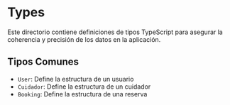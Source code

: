 # Types

Este directorio contiene definiciones de tipos TypeScript para asegurar la coherencia y precisión de los datos en la aplicación.

## Tipos Comunes

- `User`: Define la estructura de un usuario
- `Cuidador`: Define la estructura de un cuidador
- `Booking`: Define la estructura de una reserva
